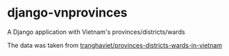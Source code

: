 # django-vnprovinces
A Django application with Vietnam's provinces/districts/wards

The data was taken from [tranghaviet/provinces-districts-wards-in-vietnam](https://github.com/tranghaviet/vietnam-administrative-areas)
